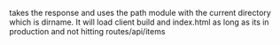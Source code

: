 takes the response and uses the path module with the current directory which is dirname. It will load client build and index.html as long as its in production and not hitting routes/api/items

